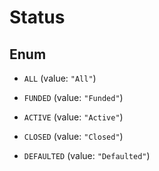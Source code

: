 

# Status

## Enum


* `ALL` (value: `"All"`)

* `FUNDED` (value: `"Funded"`)

* `ACTIVE` (value: `"Active"`)

* `CLOSED` (value: `"Closed"`)

* `DEFAULTED` (value: `"Defaulted"`)



